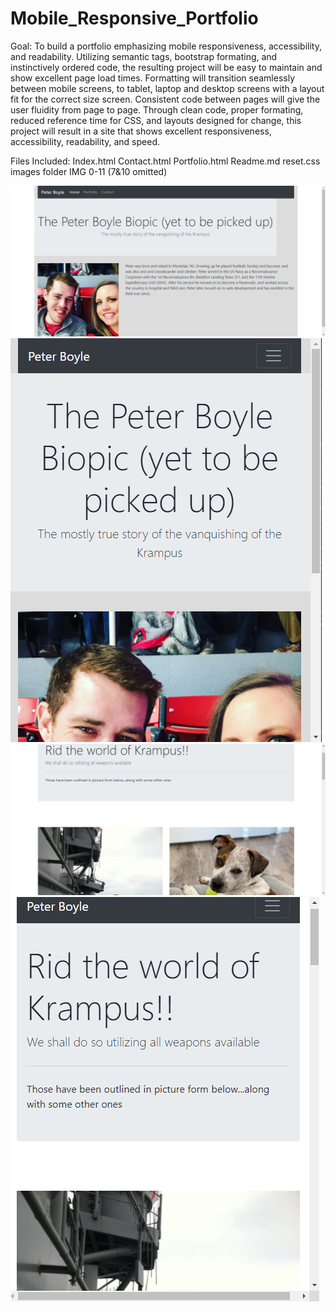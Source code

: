 # Mobile_Responsive_Portfolio

Goal: To build a portfolio emphasizing mobile responsiveness, accessibility, and readability.
Utilizing semantic tags, bootstrap formating, and instinctively ordered code, the resulting project will be easy to maintain and show excellent page load times. 
Formatting will transition seamlessly between mobile screens, to tablet, laptop and desktop screens with a layout fit for the correct size screen. Consistent code between pages will give the user fluidity from page to page. 
Through clean code, proper formating, reduced reference time for CSS, and layouts designed for change, this project will result in a site that shows excellent responsiveness, accessibility, readability, and speed. 

Files Included:
Index.html
Contact.html
Portfolio.html
Readme.md
reset.css
images folder
IMG 0-11 (7&10 omitted)

![Screenshot1](./assets/images/Screenshot1.png)
![Screenshot1](./assets/images/Screenshot1-2.png)
![Screenshot1](./assets/images/Screenshot2.png)
![Screenshot1](./assets/images/Screenshot2-2.png)
